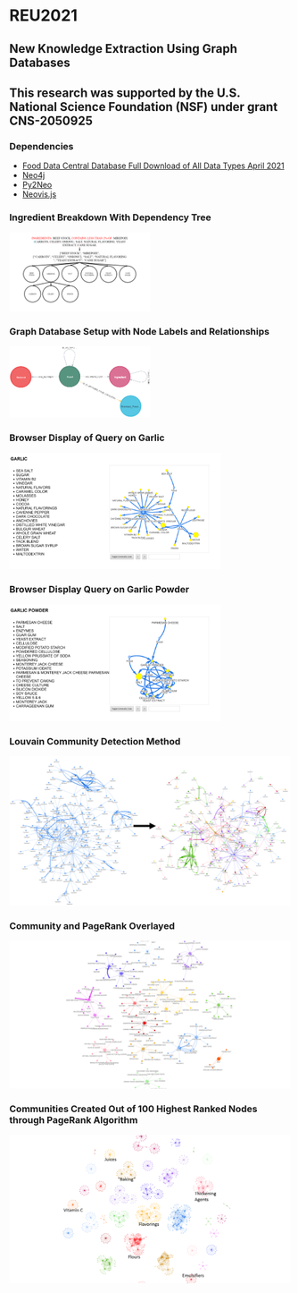 # REU2021
## New Knowledge Extraction Using Graph Databases

## This research was supported by the U.S. National Science Foundation (NSF) under grant CNS-2050925

### Dependencies
- [Food Data Central Database Full Download of All Data Types April 2021](https://fdc.nal.usda.gov/download-datasets.html)
- [Neo4j](https://neo4j.com/)
- [Py2Neo](https://py2neo.org/2021.1/)
- [Neovis.js](https://github.com/neo4j-contrib/neovis.js/)


### Ingredient Breakdown With Dependency Tree
<img src="img/Ingredient Breakdown.png" width="50%"/>

### Graph Database Setup with Node Labels and Relationships
<img src="img/graph.png" width ="50%"/>

### Browser Display of Query on Garlic
<img src="img/garlic1.png" width="75%"/>

### Browser Display Query on Garlic Powder
<img src="img/garlicPowder1.png" width="75%"/>

### Louvain Community Detection Method
<img src="img/LouvainMethod.png" width="100%"/>

### Community and PageRank Overlayed
<img src="img/CommunityPageRank.png" width="100%"/>

### Communities Created Out of 100 Highest Ranked Nodes through PageRank Algorithm
<img src="img/Communities100ImportantNodes.png" width="100%"/>







